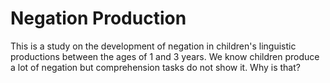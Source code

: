 # Negation Production
This is a study on the development of negation in children's linguistic productions between the ages of 1 and 3 years. We know children produce a lot of negation but comprehension tasks do not show it. Why is that?
